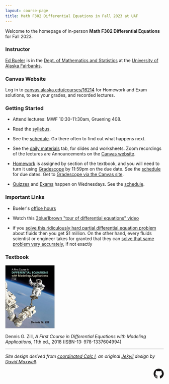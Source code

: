 ```yaml
---
layout: course-page
title: Math F302 Differential Equations in Fall 2023 at UAF
---
```


Welcome to the homepage of in-person **Math F302 Differential Equations** for Fall 2023.

### Instructor

[Ed Bueler](http://bueler.github.io/) is in the [Dept. of Mathematics and Statistics](http://www.uaf.edu/dms/) at the [University of Alaska Fairbanks](http://www.uaf.edu/).

### Canvas Website

Log in to [canvas.alaska.edu/courses/16214](https://canvas.alaska.edu/courses/16214) for Homework and Exam solutions, to see your grades, and recorded lectures.

### Getting Started

* Attend lectures: MWF 10:30-11:30am, Gruening 408.

* Read the [syllabus](assets/general/F23/syllabus.pdf).

* See the [schedule](assets/general/F23/schedule.pdf).  Go there often to find out what happens next.

* See the [daily materials](daily.html) tab, for slides and worksheets.  Zoom recordings of the lectures are Announcements on the [Canvas website](https://canvas.alaska.edu/courses/16214).

* [Homework](homework.html) is assigned by section of the textbook, and you will need to turn it using [Gradescope](https://canvas.alaska.edu/courses/16214) by 11:59pm on the due date.  See the [schedule](assets/general/F23/schedule.pdf) for due dates.  Get to [Gradescope via the Canvas site](https://canvas.alaska.edu/courses/16214).

* [Quizzes](quizzes.html) and [Exams](exams.html) happen on Wednesdays.  See the [schedule](assets/general/F23/schedule.pdf).

### Important Links

* Bueler's [office hours](http://bueler.github.io/OffHrs.htm)

* Watch this [3blue1brown "tour of differential equations" video](https://www.youtube.com/watch?v=p_di4Zn4wz4)

* if you [solve this ridiculously hard partial differential equation problem](https://www.claymath.org/millennium/navier-stokes-equation/) about fluids then you get $1 million.  On the other hand, every fluids scientist or engineer takes for granted that they can [solve that same problem very accurately](https://www.youtube.com/watch?v=iKAVRgIrUOU),  if not exactly

### Textbook

<img src="assets/images/zillcover.jpg" height="200">

Dennis G. Zill, _A First Course in Differential Equations with Modeling Applications_, 11th ed., 2018 (ISBN-13: 978-1337604994)

---
_Site design derived from [coordinated Calc I](https://uaf-math251.github.io/), an original [Jekyll](https://jekyllrb.com/) design by [David Maxwell](https://damaxwell.github.io/)._

[<img src="assets/images/GitHub-Mark-32px.png" align="right">](https://github.com/bueler/math302 "This page is a github repo.")
